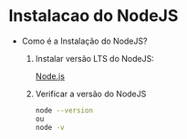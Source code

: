 # Instalacao do NodeJS

- Como é a Instalação do NodeJS?
    1. Instalar versão LTS do NodeJS: 
        
        [Node.js](https://nodejs.org/)
        
    2. Verificar a versão do NodeJS
        
        ```bash
        node --version
        ou
        node -v
        ```